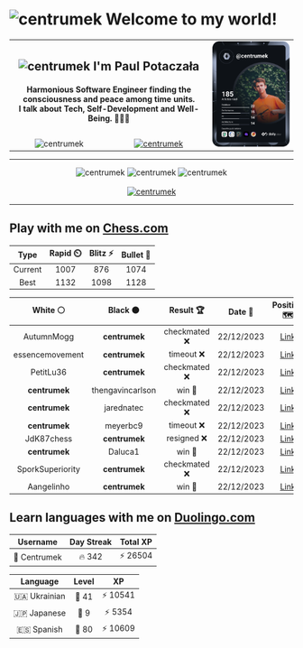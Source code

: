 <h1>
  <img
    src="https://emojis.slackmojis.com/emojis/images/1531849430/4246/blob-sunglasses.gif"
    width="30"
    alt="centrumek"
  />
  Welcome to my world!
</h1>

<table>
  <tbody>
    <tr>
      <td align="center" width="70%" colspan="2">
        <h2>
          <img
            src="https://raw.githubusercontent.com/MartinHeinz/MartinHeinz/master/wave.gif"
            width="30px"
            alt="centrumek"
          />
          I'm Paul Potaczała
        </h2>
        <h4>
          Harmonious Software Engineer finding the consciousness and peace among time units.
          <br/>
          I talk about Tech, Self-Development and Well-Being. 🌿🧘🚀
        </h4>
      </td>
      <td width="30%" rowspan="2">
        <a href="https://app.daily.dev/centrumek">
          <img
            src="./devcard.svg"
            alt="centrumek"
          />
        </a>
      </td>
    </tr>
    <tr align="center">
      <td>
        <img
          src="https://komarev.com/ghpvc/?username=centrumek&label=visitors&color=0e75b6&style=flat"
          alt="centrumek"
        >
      </td>
      <td>
        <a href="https://stackoverflow.com/users/14496012/centrumek">
          <img
            src="https://stackoverflow.com/users/flair/14496012.png?theme=dark"
            alt="centrumek"
          >
        </a>
      </td>
    </tr>
  </tbody>
</table>

---
<div align="center">
  <img 
    src="https://github-readme-stats.vercel.app/api?username=centrumek&show_icons=true&count_private=true&theme=dark&hide_border=true&hide=issues,contribs&bg_color=00000000"
    alt="centrumek"
  />
  <img
    src="https://github-readme-stats.vercel.app/api/top-langs/?username=centrumek&layout=compact&hide_border=true&theme=dark&bg_color=00000000&langs_count=6&exclude_repo=air-statistic-app"
    alt="centrumek"
  />
  <img 
    src="https://github-readme-streak-stats.herokuapp.com?user=centrumek&theme=dark&hide_border=true&background=FFFFFF00"
    alt="centrumek"
  />
  <br/>
  <br/>
  <a href="https://www.buymeacoffee.com/centrumek">
    <img
      src="https://cdn.buymeacoffee.com/buttons/v2/default-orange.png"
      height="50"
      width="210"
      alt="centrumek"
    />
  </a>
</div>

---

## Play with me on [Chess.com](https://www.chess.com/member/centrumek)

<div align="center">
<!--START_SECTION:chessStats-->
<!-- Automatically generated with https://github.com/Balastrong/chess-stats-action -->

| Type | Rapid ⏲️ | Blitz ⚡ | Bullet 🔫 |
|:---:|:---:|:---:|:---:|
| Current | 1007 | 876 | 1074 |
| Best | 1132 | 1098 | 1128 |

| White ⚪ | Black ⚫ | Result 🏆 | Date 📅 | Position 🗺️ | Type 🕕 |
|:---:|:---:|:---:|:---:|:---:|:---:|
| AutumnMogg | **centrumek** | checkmated ❌ | 22/12/2023 | <a href="http://www.ee.unb.ca/cgi-bin/tervo/fen.pl?select=3r1b1r/Q1k1q1pp/1p1p1p2/2pP4/3p1PB1/3P4/PPP2P1P/2KR3R b - -">Link</a> | Blitz |
| essencemovement | **centrumek** | timeout ❌ | 22/12/2023 | <a href="http://www.ee.unb.ca/cgi-bin/tervo/fen.pl?select=8/1R6/8/1Q6/k7/7P/5PP1/6K1 b - -">Link</a> | Blitz |
| PetitLu36 | **centrumek** | checkmated ❌ | 22/12/2023 | <a href="http://www.ee.unb.ca/cgi-bin/tervo/fen.pl?select=r4r1k/pp4Q1/8/2p4P/8/2PP4/PP3q2/1K1R2R1 b - -">Link</a> | Blitz |
| **centrumek** | thengavincarlson | win 🥇 | 22/12/2023 | <a href="http://www.ee.unb.ca/cgi-bin/tervo/fen.pl?select=8/8/8/2Q1k3/2R5/1K6/8/7B b - -">Link</a> | Blitz |
| **centrumek** | jarednatec | checkmated ❌ | 22/12/2023 | <a href="http://www.ee.unb.ca/cgi-bin/tervo/fen.pl?select=3r1b1r/1kp3pp/p7/1b1p1p2/8/4B3/P1PQ2PP/q1KR3R w - -">Link</a> | Blitz |
| **centrumek** | meyerbc9 | timeout ❌ | 22/12/2023 | <a href="http://www.ee.unb.ca/cgi-bin/tervo/fen.pl?select=1k3r2/1PR5/p1pNp3/2P1P3/1P1n4/6K1/5p2/8 w - -">Link</a> | Blitz |
| JdK87chess | **centrumek** | resigned ❌ | 22/12/2023 | <a href="http://www.ee.unb.ca/cgi-bin/tervo/fen.pl?select=8/8/4b1Q1/4B3/8/4P3/3K2k1/8 b - -">Link</a> | Blitz |
| **centrumek** | Daluca1 | win 🥇 | 22/12/2023 | <a href="http://www.ee.unb.ca/cgi-bin/tervo/fen.pl?select=r1b2q1k/ppp2pn1/4pNpQ/4P3/3n2PP/3B4/PPP2K2/R6R b - -">Link</a> | Blitz |
| SporkSuperiority | **centrumek** | checkmated ❌ | 22/12/2023 | <a href="http://www.ee.unb.ca/cgi-bin/tervo/fen.pl?select=8/2p5/p4nQ1/4Np1k/3Pp1p1/4P1P1/5P2/6K1 b - -">Link</a> | Blitz |
| Aangelinho | **centrumek** | win 🥇 | 22/12/2023 | <a href="http://www.ee.unb.ca/cgi-bin/tervo/fen.pl?select=8/p1p3k1/5b1p/8/4K1P1/6r1/8/8 w - -">Link</a> | Blitz |

<!--END_SECTION:chessStats-->
</div>

## Learn languages with me on [Duolingo.com](https://www.duolingo.com/profile/Centrumek)

<div align="center">
<!--START_SECTION:duolingoStats-->
<!-- Automatically generated with https://github.com/centrumek/duolingo-readme-stats-->

| Username | Day Streak | Total XP |
|:---:|:---:|:---:|
| 👤 Centrumek | 🔥 342 | ⚡ 26504 |

| Language | Level | XP |
|:---:|:---:|:---:|
| 🇺🇦 Ukrainian | 👑 41 | ⚡ 10541 |
| 🇯🇵 Japanese | 👑 9 | ⚡ 5354 |
| 🇪🇸 Spanish | 👑 80 | ⚡ 10609 |

<!--END_SECTION:duolingoStats-->
</div>
<!--
**centrumek/centrumek** is a ✨ _special_ ✨ repository because its `README.md` (this file) appears on your GitHub profile.

Here are some ideas to get you started:

- 🔭 I’m currently working on ...
- 🌱 I’m currently learning ...
- 👯 I’m looking to collaborate on ...
- 🤔 I’m looking for help with ...
- 💬 Ask me about ...
- 📫 How to reach me: ...
- 😄 Pronouns: ...
- ⚡ Fun fact: ...
-->

